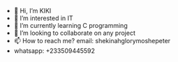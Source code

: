 - 👋 Hi, I’m KIKI
- 👀 I’m interested in IT
- 🌱 I’m currently learning C programming
- 💞️ I’m looking to collaborate on any project
- 📫 How to reach me? email: shekinahglorymoshepeter
- whatsapp: +233509445592

<!---
kikithemighty/kikithemighty is a ✨ special ✨ repository because its `README.md` (this file) appears on your GitHub profile.
You can click the Preview link to take a look at your changes.
--->
